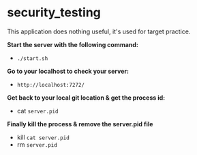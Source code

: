 # security_testing
This application does nothing useful, it's used for target practice.

**Start the server with the following command:**
* `./start.sh`

**Go to your localhost to check your server:**
* `http://localhost:7272/`

**Get back to your local git location & get the process id:**
* cat `server.pid`

**Finally kill the process & remove the server.pid file**
* kill `cat server.pid`
* rm `server.pid`
